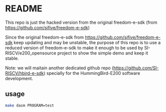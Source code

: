 # README #

This repo is just the hacked version from the original freedom-e-sdk (from https://github.com/sifive/freedom-e-sdk)

Since the original freedom-e-sdk from https://github.com/sifive/freedom-e-sdk keep updating and may be unstable, the purpose of this repo is to use a reduced version of freedom-e-sdk to make it enough to be used by SI-RISCV/e200_opensource project to show the simple demo and keep it stable. 

Note: we will maitain another dedicated github repo (https://github.com/SI-RISCV/hbird-e-sdk) specially for the HummingBird-E200 software development.


## usage
```bash
make dasm PROGRAM=test
```
